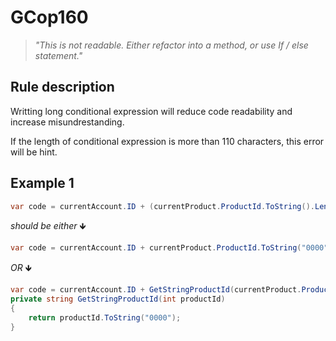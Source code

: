 ﻿# GCop160

> *"This is not readable. Either refactor into a method, or use If / else statement."*


## Rule description
Writting long conditional expression will reduce code readability and increase misundrestanding.

If the length of conditional expression is more than 110 characters, this error will be hint.

## Example 1
```csharp
var code = currentAccount.ID + (currentProduct.ProductId.ToString().Length > 3 ? currentProduct.ProductId.ToString() : (currentProduct.ProductId.ToString().Length == 2 ? "00" + currentProduct.ProductId : "0" + currentProduct.ProductId));
```
*should be either* 🡻

```csharp
var code = currentAccount.ID + currentProduct.ProductId.ToString("0000");
```
*OR* 🡻
```csharp
var code = currentAccount.ID + GetStringProductId(currentProduct.ProductId);
private string GetStringProductId(int productId)
{
    return productId.ToString("0000");
}
```


